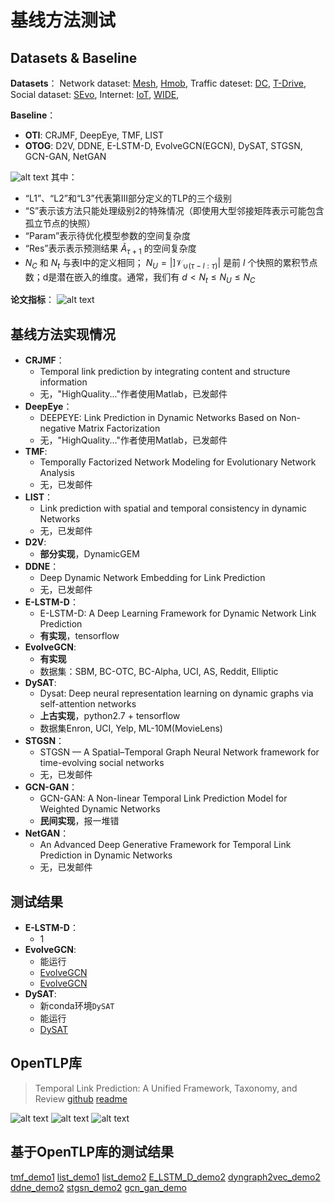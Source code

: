 # 基线方法测试

## Datasets & Baseline
**Datasets**：
Network dataset: [Mesh](https://crawdad.org/ucsb/meshnet/20070201/), [Hmob](https://crawdad.org/ncsu/mobilitymodels/20090723/), 
Traffic dateset: [DC](https://github.com/shouxi/numfabric), [T-Drive](https://www.microsoft.com/en-us/research/publication/t-drive-drivingdirections-based-on-taxi-trajectories/ ), 
Social dataset: [SEvo](http://realitycommons.media.mit.edu/socialevolution.html ), 
Internet: [IoT](https://iotanalytics.unsw.edu.au/iottraces.html), [WIDE](https://mawi.wide.ad.jp/mawi/),


**Baseline**：
- **OTI**: CRJMF, DeepEye, TMF, LIST
- **OTOG**: D2V, DDNE, E-LSTM-D, EvolveGCN(EGCN), DySAT, STGSN, GCN-GAN, NetGAN

![alt text](image.png)
其中：
- “L1”、“L2”和“L3”代表第III部分定义的TLP的三个级别
- “S”表示该方法只能处理级别2的特殊情况（即使用大型邻接矩阵表示可能包含孤立节点的快照）
- “Param”表示待优化模型参数的空间复杂度
- “Res”表示表示预测结果 $\tilde{A}_{\tau+1}$ 的空间复杂度
- $N_C$ 和 $N_t$ 与表I中的定义相同； $N_U = |]\mathcal{V}_{\cup(\tau−l:\tau)}|$ 是前 $l$ 个快照的累积节点数；d是潜在嵌入的维度。通常，我们有 $d < N_t \le N_U \le N_C$

**论文指标**：
![alt text](image-1.png)


## 基线方法实现情况
- **CRJMF**：
  - Temporal link prediction by integrating content and structure information
  - 无，"HighQuality..."作者使用Matlab，已发邮件
- **DeepEye**：
  - DEEPEYE: Link Prediction in Dynamic Networks Based on Non-negative Matrix Factorization
  - 无，"HighQuality..."作者使用Matlab，已发邮件
- **TMF**:
  - Temporally Factorized Network Modeling for Evolutionary Network Analysis
  - 无，已发邮件
- **LIST**：
  - Link prediction with spatial and temporal consistency in dynamic Networks
  - 无，已发邮件
- **D2V**:
  - **部分实现**，DynamicGEM
- **DDNE**：
  - Deep Dynamic Network Embedding for Link Prediction
  - 无，已发邮件
- **E-LSTM-D**：
  - E-LSTM-D: A Deep Learning Framework for Dynamic Network Link Prediction
  - **有实现**，tensorflow
- **EvolveGCN**:
  - **有实现**
  - 数据集：SBM, BC-OTC, BC-Alpha, UCI, AS, Reddit, Elliptic
- **DySAT**:
  - Dysat: Deep neural representation learning on dynamic graphs via self-attention networks
  - **上古实现**，python2.7 + tensorflow
  - 数据集Enron, UCI, Yelp, ML-10M(MovieLens)
- **STGSN**：
  - STGSN — A Spatial–Temporal Graph Neural Network framework for time-evolving social networks
  - 无，已发邮件
- **GCN-GAN**：
  - GCN-GAN: A Non-linear Temporal Link Prediction Model for Weighted Dynamic Networks  
  - **民间实现**，报一堆错
- **NetGAN**：
  - An Advanced Deep Generative Framework for Temporal Link Prediction in Dynamic Networks
  - 无，已发邮件


## 测试结果
- **E-LSTM-D**：
  - 1
- **EvolveGCN**:
  - 能运行
  - [EvolveGCN](EvolveGCN.txt)
  - [EvolveGCN](EvolveGCN2.txt)
- **DySAT**:
  - 新conda环境`DySAT`
  - 能运行
  - [DySAT](DySAT.txt)


## OpenTLP库

> Temporal Link Prediction: A Unified Framework, Taxonomy, and Review
> [github](https://github.com/KuroginQin/OpenTLP)
> [readme](OpenTLP_readme.md)

![alt text](image-2.png)
![alt text](image-4.png)
![alt text](image-3.png)


## 基于OpenTLP库的测试结果
[tmf_demo1](tmf_demo1.txt)
[list_demo1](list_demo1.txt)
[list_demo2](list_demo2.txt)
[E_LSTM_D_demo2](E_LSTM_D_demo2.txt)
[dyngraph2vec_demo2](dyngraph2vec_demo2.txt)
[ddne_demo2](ddne_demo2.txt)
[stgsn_demo2](stgsn_demo2.txt)
[gcn_gan_demo](gcn_gan_demo.txt)